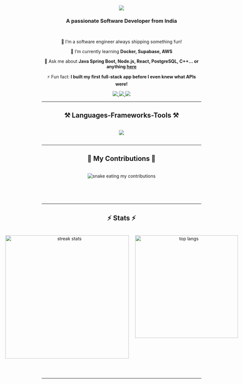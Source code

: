 <h1 align="center">
    <img src="https://readme-typing-svg.herokuapp.com/?font=Fira+Code&weight=700&size=32&pause=1000&color=F7971E&center=true&vCenter=true&multiline=true&width=600&height=70&duration=3500&lines=Full-Stack+Developer+%F0%9F%92%BB;React+%7C+Java+%7C+Node.js+Enthusiast+%F0%9F%92%BB;Building+Cool+Stuff+Every+Day+%F0%9F%92%A1" />
</h1>

<h3 align="center">A passionate Software Developer from India</h3>
<br/>

<div align="center">
 
 🔭 I’m a software engineer always shipping something fun!
 
 🌱 I’m currently learning **Docker, Supabase, AWS**

💬 Ask me about **Java Spring Boot, Node.js, React, PostgreSQL, C++... or anything [here](https://github.com/likhithrajuuu/likhithrajuuu/issues)**

⚡ Fun fact: **I built my first full-stack app before I even knew what APIs were!**

</div>
 
<div align="center"> 
  <a href="mailto:likhithraju0@gmail.com">
    <img src="https://img.shields.io/badge/Gmail-333333?style=for-the-badge&logo=gmail&logoColor=red" />
  </a>
  <a href="https://www.linkedin.com/in/likhith-raju-p-775564179/" target="_blank">
    <img src="https://img.shields.io/badge/LinkedIn-0077B5?style=for-the-badge&logo=linkedin&logoColor=white" />
  </a>
  <a href="https://leetcode.com/u/likhithraju0" target="_blank">
     <img src="https://img.shields.io/badge/LeetCode-0078FF?style=for-the-badge&logo=leetcode&logoColor=white" />
  </a>
</div>

 <hr/>
 
<h2 align="center">⚒️ Languages-Frameworks-Tools ⚒️</h2>
<br/>
<div align="center">
    <img src="https://skillicons.dev/icons?i=react,nodejs,java,spring,cpp,postgres,mysql,tailwind,git,vscode,github,figma,html,css,docker,aws" />
    <br>
</div>

<br/>
<hr/>

<div align="center">
  <h2>🐍 My Contributions 🐍</h2>
  <br>
  <img alt="snake eating my contributions" src="https://raw.githubusercontent.com/likhithrajuuu/likhithrajuuu/output/github-contribution-grid-snake.svg" />
</div>
  
<br/><br/><br/>

<hr/>

<h2 align="center">⚡ Stats ⚡</h2>
<br>
<div align="center" style="display: flex; justify-content: center; gap: 20px;">
  <img width=390 src="https://github-readme-streak-stats-salesp07.vercel.app/?user=likhithrajuuu&count_private=true&theme=radical&border_radius=20&hide_border=true&dates=filled&fire=ff0000" alt="streak stats"/>
  <img width=325 src="https://github-readme-stats-salesp07.vercel.app/api/top-langs/?username=likhithrajuuu&hide=HTML&langs_count=8&layout=compact&theme=tokyonight&border_radius=15&size_weight=0.6&count_weight=0.6&exclude_repo=github-readme-stats&hide_border=true" alt="top langs" />
</div>

<br/><br/>

<hr/>

<br/>
